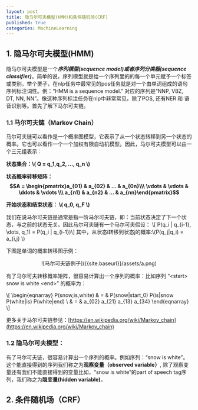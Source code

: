 ```yaml
---
layout: post
title: 隐马尔可夫模型(HMM)和条件随机场(CRF)
published: true
categories: MachineLearning
---
```


<script type="text/javascript" src="http://cdn.mathjax.org/mathjax/latest/MathJax.js?config=TeX-AMS-MML_HTMLorMML"></script>

##  1. 隐马尔可夫模型(HMM)
隐马尔可夫模型是一个***序列模型(sequence model)***或者***序列分类器(sequence classifier)***。简单的说，序列模型就是给一个序列里的的每一个单元赋予一个标签或类别。举个栗子，在nlp任务中最常见的pos任务就是对一个由单词组成的语句序列标注词性。例：“HMM is a sequence model.” 对应的序列是“NNP,   VBZ, DT, NN, NN”。像这种序列标注任务在nlp中非常常见，除了POS, 还有NER 和 语音识别等。首先了解下马尔可夫链。
### 1.1 马尔可夫链（Markov Chain）
马尔可夫链可以看作是一个概率图模型，它表示了从一个状态转移到另一个状态的概率。它也可以看作一个一个加权有限自动机模型。因此，马尔可夫模型可以由一个三元组表示：

**状态集合：\\( Q = q_1,q_2, ..., q_n \\)**    

**状态概率转移矩阵：$$A = \begin{pmatrix}a_{01} & a_{02} & ... & a_{0n}\\\ \vdots & \vdots & \ddots & \vdots \\\ a_{n1} & a_{n2} & ... & a_{nn}\end{pmatrix}$$**    

**开始状态和结束状态： \\( q_0, q_F \\)**          


我们在说马尔可夫链是通常是指一阶马尔可夫链，即：当前状态决定了下一个状态，与之前的状态无关。因此马尔可夫链有一个马尔可夫假设：
\\[ P(q_i | q_{i-1}, \dots, q_1) = P(q_i | q_{i-1})\\]
其中，从状态i转移到状态j的概率:\\(P(q_j|q_i) = a_{i,j} \\)

下图是单词的概率转移图示例：
<div style="text-align:center" markdown="1">
![马尔可夫链例子]({{site.baseurl}}/assets/a.png)
</div>

有了马尔可夫转移概率矩阵，很容易计算出一个序列的概率：比如序列 “\<start\> snow is white \<end\>” 的概率为：

\\[
 \begin{eqnarray}
  P(snow,is,white) & = & P(snow|start_0) P(is|snow  P(white|is)  P(white|end) \\
  & = & a_{02} a_{21}  a_{13}  a_{34}
 \end{eqnarray}
\\]

  
更多关于马尔可夫链参见：[https://en.wikipedia.org/wiki/Markov_chain](https://en.wikipedia.org/wiki/Markov_chain)

### 1.2 隐马尔可夫模型：
有了马尔可夫链，很容易计算出一个序列的概率。例如序列：“snow is white”。这个能直接得到的序列我们称之为**观察变量（observed variable）**, 除了观察变量还有我们不能直接得到的变量比如，“snow is white”的part of speech tag序列，我们称之为**隐变量(hidden variable)**。 
## 2. 条件随机场（CRF）
